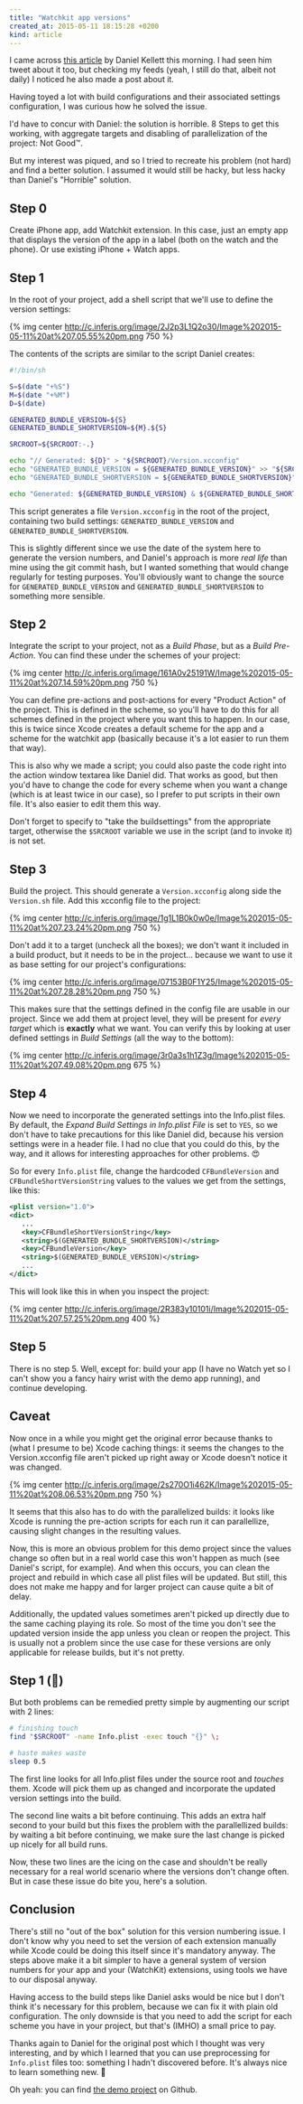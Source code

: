 ```yaml
---
title: "Watchkit app versions"
created_at: 2015-05-11 18:15:28 +0200
kind: article
---
```


I came across [this article](http://ikennd.ac/blog/2015/05/build-time-cfbundleversion-values-in-watchkit-apps/) by Daniel Kellett this morning. I had seen him tweet about it too, but checking my feeds (yeah, I still do that, albeit not daily) I noticed he also made a post about it.

Having toyed a lot with build configurations and their associated settings configuration, I was curious how he solved the issue.

I'd have to concur with Daniel: the solution is horrible. 8 Steps to get this working, with aggregate targets and disabling of parallelization of the project: Not Good™.

But my interest was piqued, and so I tried to recreate his problem (not hard) and find a better solution. I assumed it would still be hacky, but less hacky than Daniel's "Horrible" solution.

<!-- more -->

## Step 0

Create iPhone app, add Watchkit extension. In this case, just an empty app that displays the version of the app in a label (both on the watch and the phone). Or use existing iPhone + Watch apps.

## Step 1

In the root of your project, add a shell script that we'll use to define the version settings:

{% img center http://c.inferis.org/image/2J2p3L1Q2o30/Image%202015-05-11%20at%207.05.55%20pm.png 750 %}

The contents of the scripts are similar to the script Daniel creates:

```sh
#!/bin/sh

S=$(date "+%S")
M=$(date "+%M")
D=$(date)

GENERATED_BUNDLE_VERSION=${S}
GENERATED_BUNDLE_SHORTVERSION=${M}.${S}

SRCROOT=${SRCROOT:-.}

echo "// Generated: ${D}" > "${SRCROOT}/Version.xcconfig"
echo "GENERATED_BUNDLE_VERSION = ${GENERATED_BUNDLE_VERSION}" >> "${SRCROOT}/Version.xcconfig"
echo "GENERATED_BUNDLE_SHORTVERSION = ${GENERATED_BUNDLE_SHORTVERSION}" >> "${SRCROOT}/Version.xcconfig"

echo "Generated: ${GENERATED_BUNDLE_VERSION} & ${GENERATED_BUNDLE_SHORTVERSION}"
```

This script generates a file `Version.xcconfig` in the root of the project, containing two build settings: `GENERATED_BUNDLE_VERSION` and `GENERATED_BUNDLE_SHORTVERSION`.

This is slightly different since we use the date of the system here to generate the version numbers, and Daniel's approach is more *real life* than mine using the git commit hash, but I wanted something that would change regularly for testing purposes. You'll obviously want to change the source for `GENERATED_BUNDLE_VERSION` and `GENERATED_BUNDLE_SHORTVERSION` to something more sensible.

## Step 2

Integrate the script to your project, not as a *Build Phase*, but as a *Build Pre-Action*. You can find these under the schemes of your project:

{% img center http://c.inferis.org/image/161A0v25191W/Image%202015-05-11%20at%207.14.59%20pm.png 750 %}

You can define pre-actions and post-actions for every "Product Action" of the project. This is defined in the scheme, so you'll have to do this for all schemes defined in the project where you want this to happen. In our case, this is twice since Xcode creates a default scheme for the app and a scheme for the watchkit app (basically because it's a lot easier to run them that way).

This is also why we made a script; you could also paste the code right into the action window textarea like Daniel did. That works as good, but then you'd have to change the code for every scheme when you want a change (which is at least twice in our case), so I prefer to put scripts in their own file. It's also easier to edit them this way.

Don't forget to specify to "take the buildsettings" from the appropriate target, otherwise the `$SRCROOT` variable we use in the script (and to invoke it) is not set.

## Step 3

Build the project. This should generate a `Version.xcconfig` along side the `Version.sh` file. Add this xcconfig file to the project:

{% img center http://c.inferis.org/image/1g1L1B0k0w0e/Image%202015-05-11%20at%207.23.24%20pm.png 750 %}

Don't add it to a target (uncheck all the boxes); we don't want it included in a build product, but it needs to be in the project... because we want to use it as base setting for our project's configurations:

{% img center http://c.inferis.org/image/07153B0F1Y25/Image%202015-05-11%20at%207.28.28%20pm.png 750 %}

This makes sure that the settings defined in the config file are usable in our project. Since we add them at project level, they will be present for *every target* which is **exactly** what we want. You can verify this by looking at user defined settings in *Build Settings* (all the way to the bottom):

{% img center http://c.inferis.org/image/3r0a3s1h1Z3g/Image%202015-05-11%20at%207.49.08%20pm.png 675 %}

## Step 4

Now we need to incorporate the generated settings into the Info.plist files. By default, the *Expand Build Settings in Info.plist File* is set to `YES`, so we don't have to take precautions for this like Daniel did, because his version settings were in a header file. I had no clue that you could do this, by the way, and it allows for interesting approaches for other problems. 😍

So for every `Info.plist` file, change the hardcoded `CFBundleVersion` and `CFBundleShortVersionString` values to the values we get from the settings, like this:

```xml
<plist version="1.0">
<dict>
   ...
   <key>CFBundleShortVersionString</key>
   <string>$(GENERATED_BUNDLE_SHORTVERSION)</string>
   <key>CFBundleVersion</key>
   <string>$(GENERATED_BUNDLE_VERSION)</string>
   ...
</dict>
```

This will look like this in when you inspect the project:

{% img center http://c.inferis.org/image/2R383y10101i/Image%202015-05-11%20at%207.57.25%20pm.png 400 %}

## Step 5

There is no step 5. Well, except for: build your app (I have no Watch yet so I can't show you a fancy hairy wrist with the demo app running), and continue developing.

## Caveat

Now once in a while you might get the original error because thanks to (what I presume to be) Xcode caching things: it seems the changes to the Version.xcconfig file aren't picked up right away or Xcode doesn't notice it was changed.

{% img center http://c.inferis.org/image/2s270O1i462K/Image%202015-05-11%20at%208.06.53%20pm.png 750 %}

It seems that this also has to do with the parallelized builds: it looks like Xcode is running the pre-action scripts for each run it can parallellize, causing slight changes in the resulting values.

Now, this is more an obvious problem for this demo project since the values change so often but in a real world case this won't happen as much (see Daniel's script, for example). And when this occurs, you can clean the project and rebuild in which case all plist files will be updated. But still, this does not make me happy and for larger project can cause quite a bit of delay.

Additionally, the updated values sometimes aren't picked up directly due to the same caching playing its role. So most of the time you don't see the updated version inside the app unless you clean or reopen the project. This is usually not a problem since the use case for these versions are only applicable for release builds, but it's not pretty.

## Step 1 (🙈)

But both problems can be remedied pretty simple by augmenting our script with 2 lines:

```sh
# finishing touch
find "$SRCROOT" -name Info.plist -exec touch "{}" \;

# haste makes waste
sleep 0.5
```

The first line looks for all Info.plist files under the source root and *touches* them. Xcode will pick them up as changed and incorporate the updated version settings into the build.

The second line waits a bit before continuing. This adds an extra half second to your build but this fixes the problem with the parallellized builds: by waiting a bit before continuing, we make sure the last change is picked up nicely for all build runs.

Now, these two lines are the icing on the case and shouldn't be really necessary for a real world scenario where the versions don't change often. But in case these issue do bite you, here's a solution.

## Conclusion

There's still no "out of the box" solution for this version numbering issue. I don't know why you need to set the version of each extension manually while Xcode could be doing this itself since it's mandatory anyway. The steps above make it a bit simpler to have a general system of version numbers for your app and your (WatchKit) extensions, using tools we have to our disposal anyway.

Having access to the build steps like Daniel asks would be nice but I don't think it's necessary for this problem, because we can fix it with plain old configuration. The only downside is that you need to add the script for each scheme you have in your project, but that's (IMHO) a small price to pay.

Thanks again to Daniel for the original post which I thought was very interesting, and by which I learned that you can use preprocessing for `Info.plist` files too: something I hadn't discovered before. It's always nice to learn something new. 🌟

Oh yeah: you can find [the demo project](https://github.com/Inferis/WatchVersionThingy) on Github.
